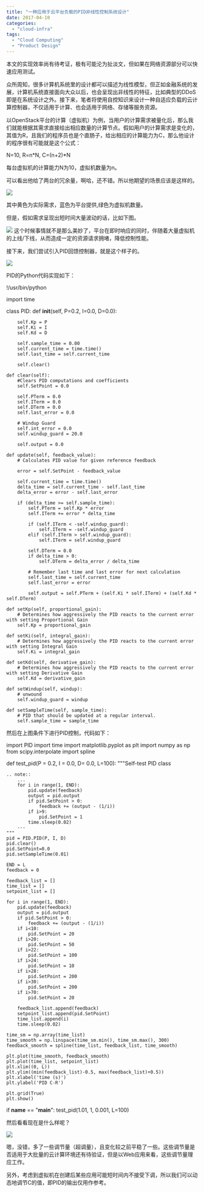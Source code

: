 ```yaml
---
title: "一种应用于云平台负载的PID非线性控制系统设计"
date: 2017-04-10
categories: 
  - "cloud-infra"
tags:
  - "Cloud Computing"
  - "Product Design"
---
```


本文的实现效率尚有待考证，极有可能沦为扯淡文，但如果在网络资源部分可以快速应用测试。

众所周知，很多计算机系统里的设计都可以描述为线性模型，但正如金融系统的发展，计算机系统直接面向大众以后，也会呈现出非线性的特征，比如典型的DDoS即是在系统设计之外。接下来，笔者将使用自控知识来设计一种自适应负载的云计算控制器，不仅适用于计算、也会适用于网络、存储等服务资源。

以OpenStack平台的计算（虚拟机）为例，当用户的计算需求被量化后，那么我们就能根据其需求直接给出相应数量的计算节点。假如用户的计算需求是变化的，其值为R，且我们的程序员也是个直肠子，给出相应的计算能力为C，那么他设计的程序很有可能就是这个公式：

N=10,
R=n*N,
C=(n+2)*N

每台虚拟机的计算能力N为10，虚拟机数量为n。

可以看出他给了两台的冗余量，啊哈，还不错。所以他期望的场景应该是这样的。

[![](/blog/images/figure_1.png)](https://blog.lofyer.org/wp-content/uploads/figure_1.png)

其中黄色为实际需求，蓝色为平台提供,绿色为虚拟机数量。

但是，假如需求呈现出短时间大量波动的话，比如下图。

[![](/blog/images/figure_2.png)](https://blog.lofyer.org/wp-content/uploads/figure_2.png) 这个时候事情就不是那么美妙了，平台在即时响应的同时，伴随着大量虚拟机的上线/下线，从而造成一定的资源请求拥堵，降低控制性能。

接下来，我们尝试引入PID回馈控制器，就是这个样子的。

[![](/blog/images/Pid-feedback-nct-int-correct-1024x471.png)](https://blog.lofyer.org/wp-content/uploads/Pid-feedback-nct-int-correct.png)

PID的Python代码实现如下：

!/usr/bin/python

import time

class PID:
    def __init__(self, P=0.2, I=0.0, D=0.0):

        self.Kp = P
        self.Ki = I
        self.Kd = D

        self.sample_time = 0.00
        self.current_time = time.time()
        self.last_time = self.current_time

        self.clear()

    def clear(self):
        #Clears PID computations and coefficients
        self.SetPoint = 0.0

        self.PTerm = 0.0
        self.ITerm = 0.0
        self.DTerm = 0.0
        self.last_error = 0.0

        # Windup Guard
        self.int_error = 0.0
        self.windup_guard = 20.0

        self.output = 0.0

    def update(self, feedback_value):
        # Calculates PID value for given reference feedback

        error = self.SetPoint - feedback_value

        self.current_time = time.time()
        delta_time = self.current_time - self.last_time
        delta_error = error - self.last_error

        if (delta_time >= self.sample_time):
            self.PTerm = self.Kp * error
            self.ITerm += error * delta_time

            if (self.ITerm < -self.windup_guard):
                self.ITerm = -self.windup_guard
            elif (self.ITerm > self.windup_guard):
                self.ITerm = self.windup_guard

            self.DTerm = 0.0
            if delta_time > 0:
                self.DTerm = delta_error / delta_time

            # Remember last time and last error for next calculation
            self.last_time = self.current_time
            self.last_error = error

            self.output = self.PTerm + (self.Ki * self.ITerm) + (self.Kd * self.DTerm)

    def setKp(self, proportional_gain):
        # Determines how aggressively the PID reacts to the current error with setting Proportional Gain
        self.Kp = proportional_gain

    def setKi(self, integral_gain):
        # Determines how aggressively the PID reacts to the current error with setting Integral Gain
        self.Ki = integral_gain

    def setKd(self, derivative_gain):
        # Determines how aggressively the PID reacts to the current error with setting Derivative Gain
        self.Kd = derivative_gain

    def setWindup(self, windup):
        # unwound
        self.windup_guard = windup

    def setSampleTime(self, sample_time):
        # PID that should be updated at a regular interval.
        self.sample_time = sample_time

然后在上图条件下进行PID控制，代码如下：

import PID
import time
import matplotlib.pyplot as plt
import numpy as np
from scipy.interpolate import spline

def test_pid(P = 0.2,  I = 0.0, D= 0.0, L=100):
    """Self-test PID class

    .. note::
        ...
        for i in range(1, END):
            pid.update(feedback)
            output = pid.output
            if pid.SetPoint > 0:
                feedback += (output - (1/i))
            if i>9:
                pid.SetPoint = 1
            time.sleep(0.02)
        ---
    """
    pid = PID.PID(P, I, D)
    pid.clear()
    pid.SetPoint=0.0
    pid.setSampleTime(0.01)

    END = L
    feedback = 0

    feedback_list = []
    time_list = []
    setpoint_list = []

    for i in range(1, END):
        pid.update(feedback)
        output = pid.output
        if pid.SetPoint > 0:
            feedback += (output - (1/i))
        if i<10:
            pid.SetPoint = 20
        if i>20:
            pid.SetPoint = 50
        if i>22:
            pid.SetPoint = 100
        if i>24:
            pid.SetPoint = 10
        if i>28:
            pid.SetPoint = 200
        if i>30:
            pid.SetPoint = 200
        if i>70:
            pid.SetPoint = 20

        feedback_list.append(feedback)
        setpoint_list.append(pid.SetPoint)
        time_list.append(i)
        time.sleep(0.02)

    time_sm = np.array(time_list)
    time_smooth = np.linspace(time_sm.min(), time_sm.max(), 300)
    feedback_smooth = spline(time_list, feedback_list, time_smooth)

    plt.plot(time_smooth, feedback_smooth)
    plt.plot(time_list, setpoint_list)
    plt.xlim((0, L))
    plt.ylim((min(feedback_list)-0.5, max(feedback_list)+0.5))
    plt.xlabel('time (s)')
    plt.ylabel('PID C-R')

    plt.grid(True)
    plt.show()

if __name__ == "__main__":
    test_pid(1.01, 1, 0.001, L=100)

然后看看现在是什么样呢？

[![](/blog/images/figure_3.png)](https://blog.lofyer.org/wp-content/uploads/figure_3.png)

嗯，没错，多了一些调节量（超调量），且变化较之前平稳了一些。这些调节量是否适用于大批量的云计算环境还有待验证，但是以Web应用来看，这些调节量理应工作。

另外，考虑到虚拟机在创建后某些应用可能短时间内不接受下调，所以我们可以动态地调节C的值，即PID的输出仅用作参考。
